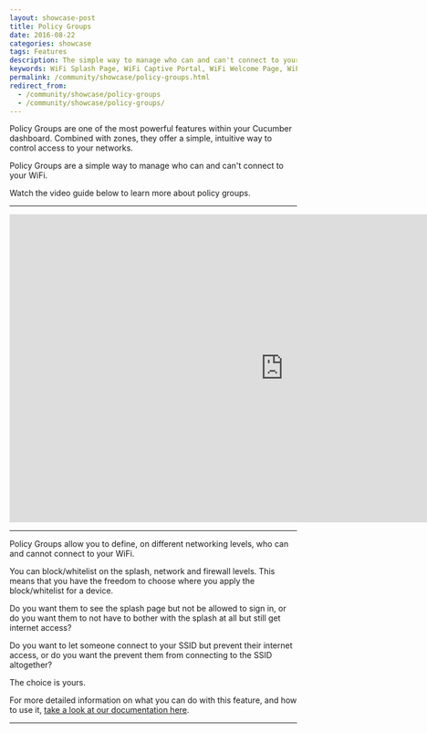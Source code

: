 ```yaml
---
layout: showcase-post
title: Policy Groups
date: 2016-08-22
categories: showcase
tags: Features
description: The simple way to manage who can and can't connect to your WiFi.
keywords: WiFi Splash Page, WiFi Captive Portal, WiFi Welcome Page, WiFi Splash page html5, WiFi splash page example, wifi splash page template
permalink: /community/showcase/policy-groups.html
redirect_from:
  - /community/showcase/policy-groups
  - /community/showcase/policy-groups/
---
```


Policy Groups are one of the most powerful features within your Cucumber dashboard. Combined with zones, they offer a simple, intuitive way to control access to your networks.

Policy Groups are a simple way to manage who can and can't connect to your WiFi.

Watch the video guide below to learn more about policy groups.

<hr>

<div class='embed-container'>
<iframe width="960" height="540" src="https://www.youtube.com/embed/g7sU7fAjFbE?rel=0&amp;color=white&amp;showinfo=0&amp;autohide=1" frameborder="0" allowfullscreen></iframe>
</div>

<hr>

Policy Groups allow you to define, on different networking levels, who can and cannot connect to your WiFi.

You can block/whitelist on the splash, network and firewall levels. This means that you have the freedom to choose where you apply the block/whitelist for a device.

Do you want them to see the splash page but not be allowed to sign in, or do you want them to not have to bother with the splash at all but still get internet access?

Do you want to let someone connect to your SSID but prevent their internet access, or do you want the prevent them from connecting to the SSID altogether?

The choice is yours.

For more detailed information on what you can do with this feature, and how to use it, <a href="http://docs.cucumberwifi.io/article/434-understanding-policy-groups">take a look at our documentation here</a>.

---
